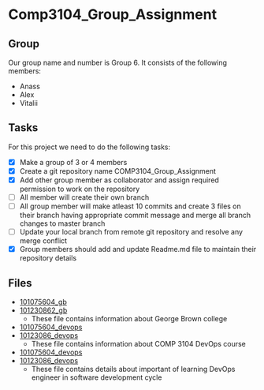# Comp3104_Group_Assignment

## Group
Our group name and number is Group 6.
It consists of the following members:
* Anass 
* Alex
* Vitalii

## Tasks
For this project we need to do the following tasks:
- [x] Make a group of 3 or 4 members
- [x] Create a git repository name COMP3104_Group_Assignment
- [x] Add other group member as collaborator and assign required permission to work on the repository
- [ ] All member will create their own branch
- [ ] All group member will make atleast 10 commits and create 3 files on their branch having appropriate commit message and merge all branch changes to master branch
- [ ] Update your local branch from remote git repository and resolve any merge conflict
- [x] Group members should add and update Readme.md file to maintain their repository details

## Files
* [101075604_gb](101075604_gb.txt)
* [101230862_gb](101230862_gb.txt)
  * These file contains information about George Brown college
* [101075604_devops](101075604_devops.txt)
* [10123086_devops](10123086_devops.txt)
  * These file contains information about COMP 3104 DevOps course
* [101075604_devops](101075604_devops.txt)
* [10123086_devops](10123086_devops.txt)
  * These file contains details about important of learning DevOps engineer in software development cycle
